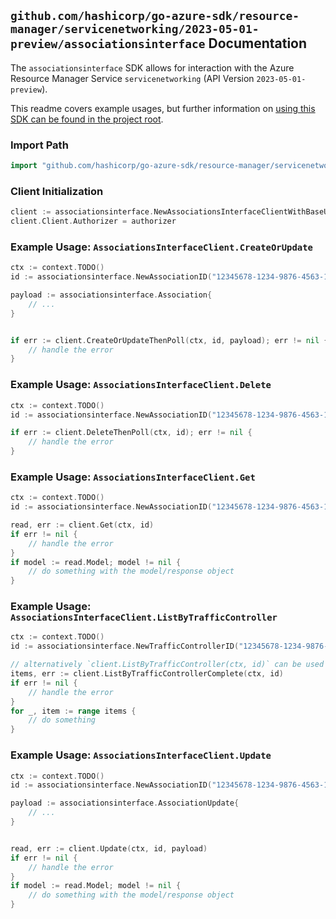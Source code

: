 
## `github.com/hashicorp/go-azure-sdk/resource-manager/servicenetworking/2023-05-01-preview/associationsinterface` Documentation

The `associationsinterface` SDK allows for interaction with the Azure Resource Manager Service `servicenetworking` (API Version `2023-05-01-preview`).

This readme covers example usages, but further information on [using this SDK can be found in the project root](https://github.com/hashicorp/go-azure-sdk/tree/main/docs).

### Import Path

```go
import "github.com/hashicorp/go-azure-sdk/resource-manager/servicenetworking/2023-05-01-preview/associationsinterface"
```


### Client Initialization

```go
client := associationsinterface.NewAssociationsInterfaceClientWithBaseURI("https://management.azure.com")
client.Client.Authorizer = authorizer
```


### Example Usage: `AssociationsInterfaceClient.CreateOrUpdate`

```go
ctx := context.TODO()
id := associationsinterface.NewAssociationID("12345678-1234-9876-4563-123456789012", "example-resource-group", "trafficControllerValue", "associationValue")

payload := associationsinterface.Association{
	// ...
}


if err := client.CreateOrUpdateThenPoll(ctx, id, payload); err != nil {
	// handle the error
}
```


### Example Usage: `AssociationsInterfaceClient.Delete`

```go
ctx := context.TODO()
id := associationsinterface.NewAssociationID("12345678-1234-9876-4563-123456789012", "example-resource-group", "trafficControllerValue", "associationValue")

if err := client.DeleteThenPoll(ctx, id); err != nil {
	// handle the error
}
```


### Example Usage: `AssociationsInterfaceClient.Get`

```go
ctx := context.TODO()
id := associationsinterface.NewAssociationID("12345678-1234-9876-4563-123456789012", "example-resource-group", "trafficControllerValue", "associationValue")

read, err := client.Get(ctx, id)
if err != nil {
	// handle the error
}
if model := read.Model; model != nil {
	// do something with the model/response object
}
```


### Example Usage: `AssociationsInterfaceClient.ListByTrafficController`

```go
ctx := context.TODO()
id := associationsinterface.NewTrafficControllerID("12345678-1234-9876-4563-123456789012", "example-resource-group", "trafficControllerValue")

// alternatively `client.ListByTrafficController(ctx, id)` can be used to do batched pagination
items, err := client.ListByTrafficControllerComplete(ctx, id)
if err != nil {
	// handle the error
}
for _, item := range items {
	// do something
}
```


### Example Usage: `AssociationsInterfaceClient.Update`

```go
ctx := context.TODO()
id := associationsinterface.NewAssociationID("12345678-1234-9876-4563-123456789012", "example-resource-group", "trafficControllerValue", "associationValue")

payload := associationsinterface.AssociationUpdate{
	// ...
}


read, err := client.Update(ctx, id, payload)
if err != nil {
	// handle the error
}
if model := read.Model; model != nil {
	// do something with the model/response object
}
```

